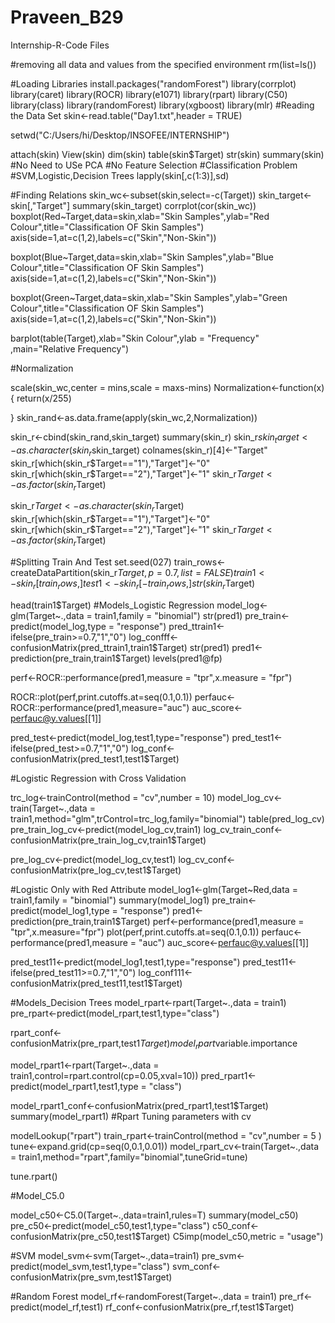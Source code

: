 # Praveen_B29
Internship-R-Code Files

#removing all data and values from the specified environment
rm(list=ls())


#Loading Libraries
install.packages("randomForest")
library(corrplot)
library(caret)
library(ROCR)
library(e1071)
library(rpart)
library(C50)
library(class)
library(randomForest)
library(xgboost)
library(mlr)
#Reading the Data Set
skin<-read.table("Day1.txt",header = TRUE)

setwd("C:/Users/hi/Desktop/INSOFEE/INTERNSHIP")

attach(skin)
View(skin)
dim(skin)
table(skin$Target)
str(skin)
summary(skin)
#No Need to USe PCA
#No Feature Selection
#Classification Problem
#SVM,Logistic,Decision Trees
lapply(skin[,c(1:3)],sd)

#Finding Relations
skin_wc<-subset(skin,select=-c(Target))
skin_target<-skin[,"Target"]
summary(skin_target)
corrplot(cor(skin_wc))
boxplot(Red~Target,data=skin,xlab="Skin Samples",ylab="Red Colour",title="Classification OF Skin Samples")
axis(side=1,at=c(1,2),labels=c("Skin","Non-Skin"))

boxplot(Blue~Target,data=skin,xlab="Skin Samples",ylab="Blue Colour",title="Classification OF Skin Samples")
axis(side=1,at=c(1,2),labels=c("Skin","Non-Skin"))

boxplot(Green~Target,data=skin,xlab="Skin Samples",ylab="Green Colour",title="Classification OF Skin Samples")
axis(side=1,at=c(1,2),labels=c("Skin","Non-Skin"))

barplot(table(Target),xlab="Skin Colour",ylab = "Frequency" ,main="Relative Frequency")

#Normalization

scale(skin_wc,center = mins,scale = maxs-mins)
Normalization<-function(x)
{
  return(x/255)
  
}
skin_rand<-as.data.frame(apply(skin_wc,2,Normalization))

skin_r<-cbind(skin_rand,skin_target)
summary(skin_r)
skin_r$skin_target<-as.character(skin_r$skin_target)
colnames(skin_r)[4]<-"Target"
skin_r[which(skin_r$Target=="1"),"Target"]<-"0"
skin_r[which(skin_r$Target=="2"),"Target"]<-"1"
skin_r$Target<-as.factor(skin_r$Target)

skin_r$Target<-as.character(skin_r$Target)
skin_r[which(skin_r$Target=="1"),"Target"]<-"0"
skin_r[which(skin_r$Target=="2"),"Target"]<-"1"
skin_r$Target<-as.factor(skin_r$Target)


#Splitting Train And Test
set.seed(027)
train_rows<-createDataPartition(skin_r$Target,p=0.7,list=FALSE)
train1<-skin_r[train_rows,]
test1<-skin_r[-train_rows,]
str(skin_r$Target)

head(train1$Target)
#Models_Logistic Regression
model_log<-glm(Target~.,data = train1,family = "binomial")
str(pred1)
pre_train<-predict(model_log,type = "response")
pred_ttrain1<-ifelse(pre_train>=0.7,"1","0")
log_confff<-confusionMatrix(pred_ttrain1,train1$Target)
str(pred1)
pred1<-prediction(pre_train,train1$Target)
levels(pred1@fp)

perf<-ROCR::performance(pred1,measure = "tpr",x.measure = "fpr")

ROCR::plot(perf,print.cutoffs.at=seq(0.1,0.1))
perfauc<-ROCR::performance(pred1,measure="auc")
auc_score<-perfauc@y.values[[1]]

pred_test<-predict(model_log,test1,type="response")
pred_test1<-ifelse(pred_test>=0.7,"1","0")
log_conf<-confusionMatrix(pred_test1,test1$Target)

#Logistic Regression with Cross Validation

trc_log<-trainControl(method = "cv",number = 10)
model_log_cv<-train(Target~.,data = train1,method="glm",trControl=trc_log,family="binomial")
table(pred_log_cv)
pre_train_log_cv<-predict(model_log_cv,train1)
log_cv_train_conf<-confusionMatrix(pre_train_log_cv,train1$Target)



pre_log_cv<-predict(model_log_cv,test1)
log_cv_conf<-confusionMatrix(pre_log_cv,test1$Target)


#Logistic Only with Red Attribute
model_log1<-glm(Target~Red,data = train1,family = "binomial")
summary(model_log1)
pre_train<-predict(model_log1,type = "response")
pred1<-prediction(pre_train,train1$Target)
perf<-performance(pred1,measure = "tpr",x.measure="fpr")
plot(perf,print.cutoffs.at=seq(0.1,0.1))
perfauc<-performance(pred1,measure = "auc")
auc_score<-perfauc@y.values[[1]]

pred_test11<-predict(model_log1,test1,type="response")
pred_test11<-ifelse(pred_test11>=0.7,"1","0")
log_conf111<-confusionMatrix(pred_test11,test1$Target)






#Models_Decision Trees
model_rpart<-rpart(Target~.,data = train1)
pre_rpart<-predict(model_rpart,test1,type="class")

rpart_conf<-confusionMatrix(pre_rpart,test1$Target)
model_rpart$variable.importance


model_rpart1<-rpart(Target~.,data = train1,control=rpart.control(cp=0.05,xval=10))
pred_rpart1<-predict(model_rpart1,test1,type = "class")

model_rpart1_conf<-confusionMatrix(pred_rpart1,test1$Target)
summary(model_rpart1)
#Rpart Tuning parameters with cv

modelLookup("rpart")
train_rpart<-trainControl(method = "cv",number = 5 )
tune<-expand.grid(cp=seq(0,0.1,0.01))
model_rpart_cv<-train(Target~.,data = train1,method="rpart",family="binomial",tuneGrid=tune)

tune.rpart()

#Model_C5.0

model_c50<-C5.0(Target~.,data=train1,rules=T)
summary(model_c50)
pre_c50<-predict(model_c50,test1,type="class")
c50_conf<-confusionMatrix(pre_c50,test1$Target)
C5imp(model_c50,metric = "usage")

#SVM
model_svm<-svm(Target~.,data=train1)
pre_svm<-predict(model_svm,test1,type="class")
svm_conf<-confusionMatrix(pre_svm,test1$Target)

#Random Forest
model_rf<-randomForest(Target~.,data = train1)
pre_rf<-predict(model_rf,test1)
rf_conf<-confusionMatrix(pre_rf,test1$Target)




